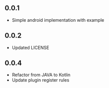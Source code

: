 ## 0.0.1

* Simple android implementation with example

## 0.0.2

* Updated LICENSE

## 0.0.4

* Refactor from JAVA to Kotlin
* Update plugin register rules
